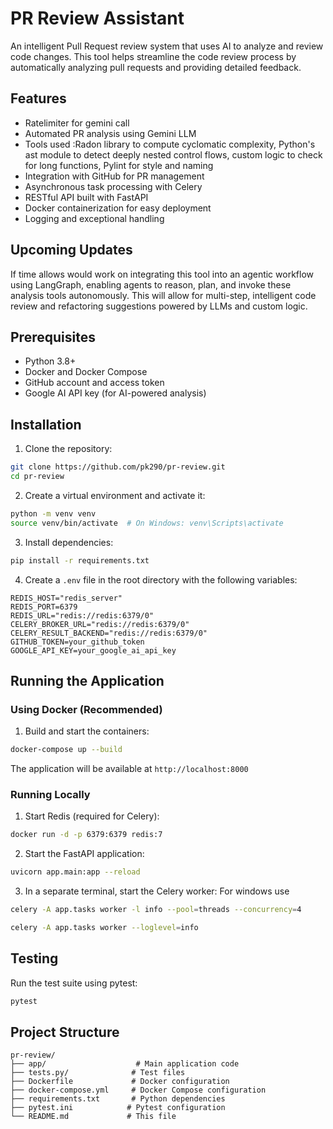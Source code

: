 # PR Review Assistant

An intelligent Pull Request review system that uses AI to analyze and review code changes. This tool helps streamline the code review process by automatically analyzing pull requests and providing detailed feedback.

## Features

- Ratelimiter for gemini call
- Automated PR analysis using Gemini LLM
- Tools used :Radon library to compute cyclomatic complexity,
             Python's ast module to detect deeply nested control flows, 
             custom logic to check for long functions,
             Pylint for style and naming
- Integration with GitHub for PR management
- Asynchronous task processing with Celery
- RESTful API built with FastAPI
- Docker containerization for easy deployment
- Logging and exceptional handling

## Upcoming Updates

 If time allows would work on integrating this tool into an agentic workflow using LangGraph, enabling agents to reason, plan, and invoke these analysis tools autonomously. This will allow for multi-step, intelligent code review and refactoring suggestions powered by LLMs and custom logic.

## Prerequisites

- Python 3.8+
- Docker and Docker Compose
- GitHub account and access token
- Google AI API key (for AI-powered analysis)

## Installation

1. Clone the repository:
```bash
git clone https://github.com/pk290/pr-review.git
cd pr-review
```

2. Create a virtual environment and activate it:
```bash
python -m venv venv
source venv/bin/activate  # On Windows: venv\Scripts\activate
```

3. Install dependencies:
```bash
pip install -r requirements.txt
```

4. Create a `.env` file in the root directory with the following variables:
```env
REDIS_HOST="redis_server"
REDIS_PORT=6379
REDIS_URL="redis://redis:6379/0"
CELERY_BROKER_URL="redis://redis:6379/0"
CELERY_RESULT_BACKEND="redis://redis:6379/0"
GITHUB_TOKEN=your_github_token
GOOGLE_API_KEY=your_google_ai_api_key
```

## Running the Application

### Using Docker (Recommended)

1. Build and start the containers:
```bash
docker-compose up --build
```

The application will be available at `http://localhost:8000`

### Running Locally

1. Start Redis (required for Celery):
```bash
docker run -d -p 6379:6379 redis:7
```

2. Start the FastAPI application:
```bash
uvicorn app.main:app --reload
```

3. In a separate terminal, start the Celery worker:
For windows use 
```bash
celery -A app.tasks worker -l info --pool=threads --concurrency=4
````
```bash
celery -A app.tasks worker --loglevel=info
```


## Testing

Run the test suite using pytest:
```bash
pytest
```


## Project Structure

```
pr-review/
├── app/                    # Main application code
├── tests.py/              # Test files
├── Dockerfile             # Docker configuration
├── docker-compose.yml     # Docker Compose configuration
├── requirements.txt       # Python dependencies
├── pytest.ini            # Pytest configuration
└── README.md             # This file
```

